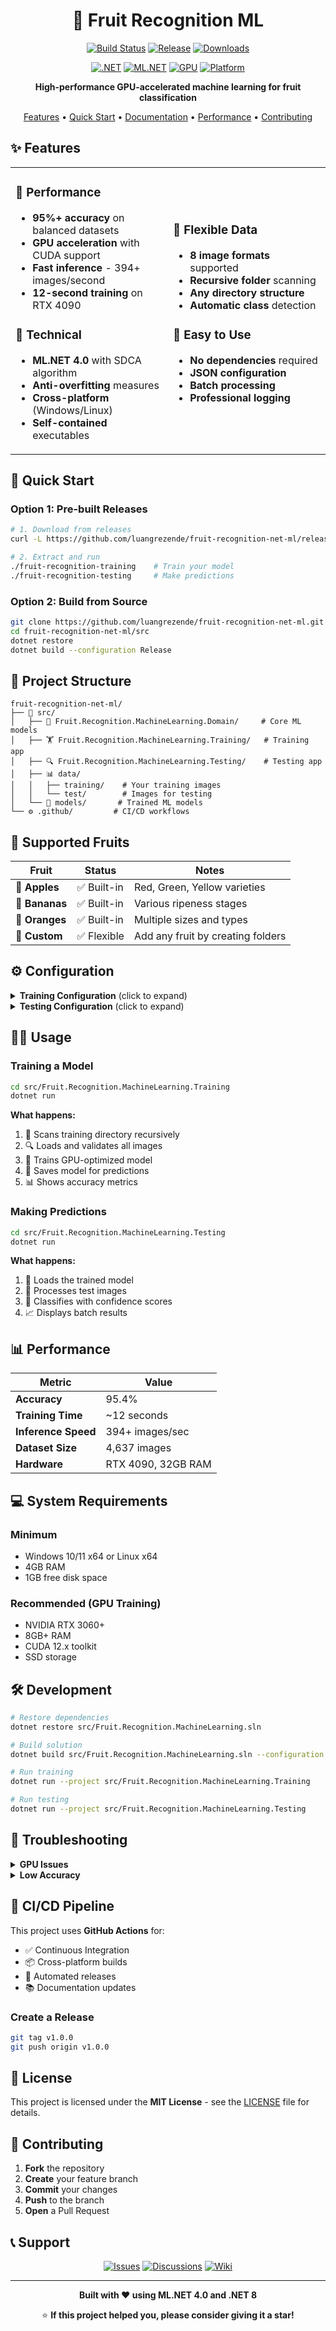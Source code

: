 <div align="center">

# 🍎 Fruit Recognition ML

[![Build Status](https://img.shields.io/github/actions/workflow/status/luangrezende/fruit-recognition-net-ml/ci-cd.yml?style=for-the-badge&logo=github&cacheSeconds=300)](https://github.com/luangrezende/fruit-recognition-net-ml/actions)
[![Release](https://img.shields.io/github/v/release/luangrezende/fruit-recognition-net-ml?style=for-the-badge&logo=github&color=green&cacheSeconds=300)](https://github.com/luangrezende/fruit-recognition-net-ml/releases)
[![Downloads](https://img.shields.io/github/downloads/luangrezende/fruit-recognition-net-ml/total?style=for-the-badge&logo=github&color=brightgreen&cacheSeconds=300)](https://github.com/luangrezende/fruit-recognition-net-ml/releases)

[![.NET](https://img.shields.io/badge/.NET-8.0-512BD4?style=for-the-badge&logo=dotnet)](https://dotnet.microsoft.com/download/dotnet/8.0)
[![ML.NET](https://img.shields.io/badge/ML.NET-4.0-FF6F00?style=for-the-badge&logo=microsoft)](https://dotnet.microsoft.com/apps/machinelearning-ai/ml-dotnet)
[![GPU](https://img.shields.io/badge/GPU-CUDA%2012.x-76B900?style=for-the-badge&logo=nvidia)](https://developer.nvidia.com/cuda-downloads)
[![Platform](https://img.shields.io/badge/Platform-Windows%20%7C%20Linux-lightgrey?style=for-the-badge)](https://github.com/luangrezende/fruit-recognition-net-ml)

**High-performance GPU-accelerated machine learning for fruit classification**

[Features](#-features) •
[Quick Start](#-quick-start) •
[Documentation](#-documentation) •
[Performance](#-performance) •
[Contributing](#-contributing)

</div>

## ✨ Features

<table>
<tr>
<td width="50%">

### 🚀 Performance
- **95%+ accuracy** on balanced datasets
- **GPU acceleration** with CUDA support
- **Fast inference** - 394+ images/second
- **12-second training** on RTX 4090

### 🔧 Technical
- **ML.NET 4.0** with SDCA algorithm
- **Anti-overfitting** measures
- **Cross-platform** (Windows/Linux)
- **Self-contained** executables

</td>
<td width="50%">

### 📁 Flexible Data
- **8 image formats** supported
- **Recursive folder** scanning
- **Any directory structure**
- **Automatic class** detection

### 🎯 Easy to Use
- **No dependencies** required
- **JSON configuration**
- **Batch processing**
- **Professional logging**

</td>
</tr>
</table>

## 🚀 Quick Start

### Option 1: Pre-built Releases
```bash
# 1. Download from releases
curl -L https://github.com/luangrezende/fruit-recognition-net-ml/releases/download/v1.0.0/fruit-recognition-training-win-x64.zip

# 2. Extract and run
./fruit-recognition-training    # Train your model
./fruit-recognition-testing     # Make predictions
```

### Option 2: Build from Source
```bash
git clone https://github.com/luangrezende/fruit-recognition-net-ml.git
cd fruit-recognition-net-ml/src
dotnet restore
dotnet build --configuration Release
```

## 📁 Project Structure

```
fruit-recognition-net-ml/
├── 📂 src/
│   ├── 🧠 Fruit.Recognition.MachineLearning.Domain/     # Core ML models
│   ├── 🏋️ Fruit.Recognition.MachineLearning.Training/   # Training app
│   ├── 🔍 Fruit.Recognition.MachineLearning.Testing/    # Testing app
│   ├── 📊 data/
│   │   ├── training/    # Your training images
│   │   └── test/        # Images for testing
│   └── 🤖 models/       # Trained ML models
└── ⚙️ .github/         # CI/CD workflows
```

## 🎯 Supported Fruits

| Fruit | Status | Notes |
|-------|--------|--------|
| 🍎 **Apples** | ✅ Built-in | Red, Green, Yellow varieties |
| 🍌 **Bananas** | ✅ Built-in | Various ripeness stages |
| 🍊 **Oranges** | ✅ Built-in | Multiple sizes and types |
| 🍇 **Custom** | ✅ Flexible | Add any fruit by creating folders |

## ⚙️ Configuration

<details>
<summary><strong>Training Configuration</strong> (click to expand)</summary>

```json
{
  "ModelConfiguration": {
    "ImageWidth": 128,
    "ImageHeight": 128,
    "TestFraction": 0.3,
    "ValidationFraction": 0.2,
    "UseGpu": true,
    "FallbackToCpu": false,
    "Architecture": "Anti-Overfitting-SDCA"
  },
  "PathConfiguration": {
    "DatasetPath": "..\\data\\training",
    "ModelOutputPath": "..\\models\\fruit-recognition-model.zip"
  }
}
```

</details>

<details>
<summary><strong>Testing Configuration</strong> (click to expand)</summary>

```json
{
  "PathConfiguration": {
    "ModelPath": "..\\models\\fruit-recognition-model.zip",
    "TestImagesPath": "..\\data\\test"
  }
}
```

</details>

## 🏃‍♂️ Usage

### Training a Model
```bash
cd src/Fruit.Recognition.MachineLearning.Training
dotnet run
```

**What happens:**
1. 📂 Scans training directory recursively
2. 🔍 Loads and validates all images
3. 🚀 Trains GPU-optimized model
4. 💾 Saves model for predictions
5. 📊 Shows accuracy metrics

### Making Predictions
```bash
cd src/Fruit.Recognition.MachineLearning.Testing
dotnet run
```

**What happens:**
1. 🔄 Loads the trained model
2. 📁 Processes test images
3. 🤖 Classifies with confidence scores
4. 📈 Displays batch results

## 📊 Performance

| Metric | Value |
|--------|-------|
| **Accuracy** | 95.4% |
| **Training Time** | ~12 seconds |
| **Inference Speed** | 394+ images/sec |
| **Dataset Size** | 4,637 images |
| **Hardware** | RTX 4090, 32GB RAM |

## 💻 System Requirements

### Minimum
- Windows 10/11 x64 or Linux x64
- 4GB RAM
- 1GB free disk space

### Recommended (GPU Training)
- NVIDIA RTX 3060+
- 8GB+ RAM
- CUDA 12.x toolkit
- SSD storage

## 🛠️ Development

```bash
# Restore dependencies
dotnet restore src/Fruit.Recognition.MachineLearning.sln

# Build solution
dotnet build src/Fruit.Recognition.MachineLearning.sln --configuration Release

# Run training
dotnet run --project src/Fruit.Recognition.MachineLearning.Training

# Run testing
dotnet run --project src/Fruit.Recognition.MachineLearning.Testing
```

## 🔧 Troubleshooting

<details>
<summary><strong>GPU Issues</strong></summary>

```bash
# Check CUDA installation
nvcc --version
nvidia-smi

# Enable CPU fallback
"FallbackToCpu": true
```

</details>

<details>
<summary><strong>Low Accuracy</strong></summary>

- Add more training images (100+ per fruit)
- Balance dataset between classes
- Increase image resolution
- Check for mislabeled images

</details>

## 🚦 CI/CD Pipeline

This project uses **GitHub Actions** for:
- ✅ Continuous Integration
- 📦 Cross-platform builds
- 🚀 Automated releases
- 📚 Documentation updates

### Create a Release
```bash
git tag v1.0.0
git push origin v1.0.0
```

## 📄 License

This project is licensed under the **MIT License** - see the [LICENSE](LICENSE) file for details.

## 🤝 Contributing

1. **Fork** the repository
2. **Create** your feature branch
3. **Commit** your changes
4. **Push** to the branch
5. **Open** a Pull Request

## 📞 Support

<div align="center">

[![Issues](https://img.shields.io/badge/Issues-GitHub-red?style=for-the-badge&logo=github)](https://github.com/luangrezende/fruit-recognition-net-ml/issues)
[![Discussions](https://img.shields.io/badge/Discussions-GitHub-blue?style=for-the-badge&logo=github)](https://github.com/luangrezende/fruit-recognition-net-ml/discussions)
[![Wiki](https://img.shields.io/badge/Wiki-Documentation-green?style=for-the-badge&logo=github)](https://github.com/luangrezende/fruit-recognition-net-ml/wiki)

</div>

---

<div align="center">

**Built with ❤️ using ML.NET 4.0 and .NET 8**

⭐ **If this project helped you, please consider giving it a star!**

</div>
